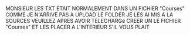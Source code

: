 MONSIEUR LES TXT ETAIT NORMALEMENT DANS UN FICHIER "Courses" COMME JE N'ARRIVE PAS A UPLOAD LE FOLDER JE LES AI MIS A LA SOURCES VEUILLEZ APRES AVOIR TELECHARGé CREER UN LE FICHIER "Courses" ET LES PLACER A L'INTERIEUR S'IL VOUS PLAIT 
